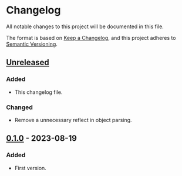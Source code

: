# Changelog

All notable changes to this project will be documented in this file.

The format is based on [Keep a Changelog](https://keepachangelog.com/en/1.0.0/),
and this project adheres to [Semantic Versioning](https://semver.org/spec/v2.0.0.html).

## [Unreleased]

### Added

- This changelog file.

### Changed

- Remove a unnecessary reflect in object parsing.

## [0.1.0] - 2023-08-19

### Added

- First version.

[Unreleased]: https://github.com/7sDream/geko/compare/v0.1.0...master
[0.1.0]: https://github.com/7sDream/geko/releases/tag/v0.1.0
